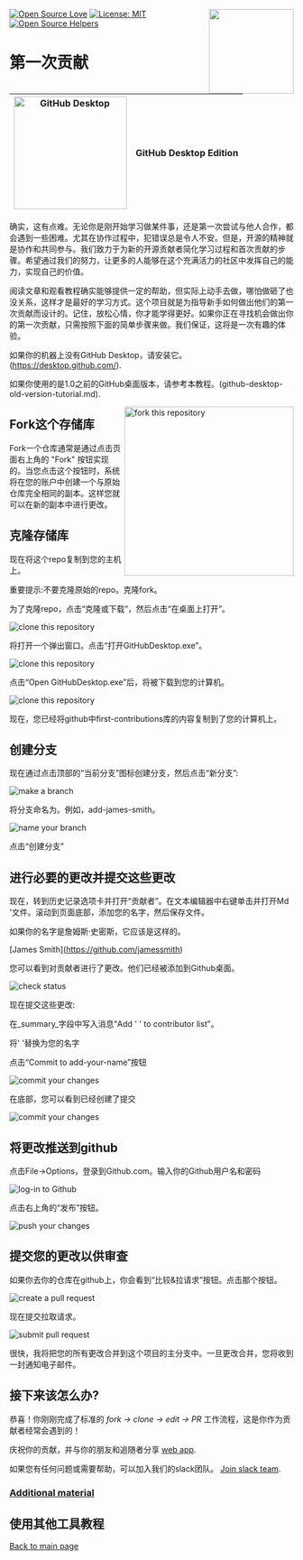 [![Open Source Love](https://badges.frapsoft.com/os/v1/open-source.svg?v=103)](https://github.com/ellerbrock/open-source-badges/)
[<img align="right" width="150" src="https://firstcontributions.github.io/assets/gui-tool-tutorials/github-desktop-tutorial/join-slack-team.png">](https://join.slack.com/t/firstcontributors/shared_invite/zt-1hg51qkgm-Xc7HxhsiPYNN3ofX2_I8FA)
[![License: MIT](https://img.shields.io/badge/License-MIT-green.svg)](https://opensource.org/licenses/MIT)
[![Open Source Helpers](https://www.codetriage.com/roshanjossey/first-contributions/badges/users.svg)](https://www.codetriage.com/roshanjossey/first-contributions)

# 第一次贡献

| <img alt="GitHub Desktop" src="https://desktop.github.com/images/desktop-icon.svg" width="200"> | GitHub Desktop Edition |
| ----------------------------------------------------------------------------------------------- | ---------------------- |

确实，这有点难。无论你是刚开始学习做某件事，还是第一次尝试与他人合作，都会遇到一些困难。尤其在协作过程中，犯错误总是令人不安。但是，开源的精神就是协作和共同参与。我们致力于为新的开源贡献者简化学习过程和首次贡献的步骤。希望通过我们的努力，让更多的人能够在这个充满活力的社区中发挥自己的能力，实现自己的价值。

阅读文章和观看教程确实能够提供一定的帮助，但实际上动手去做，哪怕做砸了也没关系，这样才是最好的学习方式。这个项目就是为指导新手如何做出他们的第一次贡献而设计的。记住，放松心情，你才能学得更好。如果你正在寻找机会做出你的第一次贡献，只需按照下面的简单步骤来做。我们保证，这将是一次有趣的体验。

如果你的机器上没有GitHub Desktop，请安装它。(https://desktop.github.com/).

如果你使用的是1.0之前的GitHub桌面版本，请参考本教程。(github-desktop-old-version-tutorial.md).

<img align="right" width="300" src="https://firstcontributions.github.io/assets/gui-tool-tutorials/github-desktop-tutorial/fork.png" alt="fork this repository" />

## Fork这个存储库

Fork一个仓库通常是通过点击页面右上角的 "Fork" 按钮实现的。当您点击这个按钮时，系统将在您的账户中创建一个与原始仓库完全相同的副本。这样您就可以在新的副本中进行更改。

## 克隆存储库

现在将这个repo复制到您的主机上。

重要提示:不要克隆原始的repo。克隆fork。

为了克隆repo，点击“克隆或下载”，然后点击“在桌面上打开”。

<img src="https://firstcontributions.github.io/assets/gui-tool-tutorials/github-desktop-tutorial/dt1-clonetodesktop.png" alt="clone this repository" />

将打开一个弹出窗口。点击“打开GitHubDesktop.exe”。

<img src="https://firstcontributions.github.io/assets/gui-tool-tutorials/github-desktop-tutorial/dt1-open-githubdesktop.png" alt="clone this repository" />

点击“Open GitHubDesktop.exe”后，将被下载到您的计算机。

<img src="https://firstcontributions.github.io/assets/gui-tool-tutorials/github-desktop-tutorial/dt1-downloaded.png" alt="clone this repository" />

现在，您已经将github中first-contributions库的内容复制到了您的计算机上。

## 创建分支

现在通过点击顶部的“当前分支”图标创建分支，然后点击“新分支”:

<img src="https://firstcontributions.github.io/assets/gui-tool-tutorials/github-desktop-tutorial/dt1-create-branch.png" alt="make a branch" />

将分支命名为<add-your-name>。例如，add-james-smith。

<img src="https://firstcontributions.github.io/assets/gui-tool-tutorials/github-desktop-tutorial/dt1-create-branch-name.png" alt="name your branch" />

点击“创建分支”

## 进行必要的更改并提交这些更改

现在，转到历史记录选项卡并打开“贡献者”。在文本编辑器中右键单击并打开Md '文件。滚动到页面底部，添加您的名字，然后保存文件。

如果你的名字是詹姆斯·史密斯，它应该是这样的。

\[James Smith](https://github.com/jamessmith)

您可以看到对贡献者进行了更改。他们已经被添加到Github桌面。

<img src="https://firstcontributions.github.io/assets/gui-tool-tutorials/github-desktop-tutorial/dt1-status.png" alt="check status" />

现在提交这些更改:

在_summary_字段中写入消息“Add ' <your-name> ' to contributor list”。

将' <your-name> '替换为您的名字

点击“Commit to add-your-name”按钮

<img src="https://firstcontributions.github.io/assets/gui-tool-tutorials/github-desktop-tutorial/dt1-commit1.png" alt="commit your changes" />

在底部，您可以看到已经创建了提交

<img src="https://firstcontributions.github.io/assets/gui-tool-tutorials/github-desktop-tutorial/dt1-commit2.png" alt="commit your changes" />

## 将更改推送到github

点击File->Options，登录到Github.com。输入你的Github用户名和密码

<img src="https://firstcontributions.github.io/assets/gui-tool-tutorials/github-desktop-tutorial/dt1-sign-in.png" alt="log-in to Github" />

点击右上角的“发布”按钮。

<img src="https://firstcontributions.github.io/assets/gui-tool-tutorials/github-desktop-tutorial/dt1-publish1.png" alt="push your changes" />

## 提交您的更改以供审查

如果你去你的仓库在github上，你会看到“比较&拉请求”按钮。点击那个按钮。

<img src="https://firstcontributions.github.io/assets/gui-tool-tutorials/github-desktop-tutorial/compare-and-pull.png" alt="create a pull request" />

现在提交拉取请求。

<img src="https://firstcontributions.github.io/assets/gui-tool-tutorials/github-desktop-tutorial/submit-pull-request.png" alt="submit pull request" />

很快，我将把您的所有更改合并到这个项目的主分支中。一旦更改合并，您将收到一封通知电子邮件。

## 接下来该怎么办?

恭喜！你刚刚完成了标准的 _fork -> clone -> edit -> PR_ 工作流程，这是你作为贡献者经常会遇到的！

庆祝你的贡献，并与你的朋友和追随者分享 [web app](https://firstcontributions.github.io#social-share).

如果您有任何问题或需要帮助，可以加入我们的slack团队。 [Join slack team](https://join.slack.com/t/firstcontributors/shared_invite/zt-1hg51qkgm-Xc7HxhsiPYNN3ofX2_I8FA).

### [Additional material](../additional-material/git_workflow_scenarios/additional-material.md)

## 使用其他工具教程

[Back to main page](https://github.com/firstcontributions/first-contributions#tutorials-using-other-tools)
